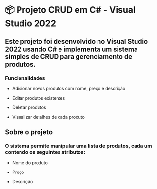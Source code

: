 # 📦 Projeto CRUD em C# - Visual Studio 2022

## Este projeto foi desenvolvido no Visual Studio 2022 usando C# e implementa um sistema simples de CRUD para gerenciamento de produtos.

### Funcionalidades

* Adicionar novos produtos com nome, preço e descrição

* Editar produtos existentes

* Deletar produtos

* Visualizar detalhes de cada produto

## Sobre o projeto

### O sistema permite manipular uma lista de produtos, cada um contendo os seguintes atributos:

* Nome do produto

* Preço

* Descrição

